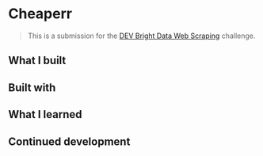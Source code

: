 # Cheaperr

> This is a submission for the [DEV Bright Data Web Scraping](https://dev.to/devteam/join-us-for-the-bright-data-web-scraping-challenge-3000-in-prizes-3mg2) challenge.

## What I built

## Built with

## What I learned

## Continued development
